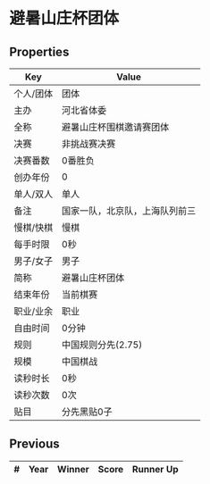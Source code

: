 # 避暑山庄杯团体

## Properties

| Key | Value |
| --- | ----- |
| 个人/团体 | 团体 |
| 主办 | 河北省体委 |
| 全称 | 避暑山庄杯围棋邀请赛团体 |
| 决赛 | 非挑战赛决赛 |
| 决赛番数 | 0番胜负 |
| 创办年份 | 0 |
| 单人/双人 | 单人 |
| 备注 | 国家一队，北京队，上海队列前三 |
| 慢棋/快棋 | 慢棋 |
| 每手时限 | 0秒 |
| 男子/女子 | 男子 |
| 简称 | 避暑山庄杯团体 |
| 结束年份 | 当前棋赛 |
| 职业/业余 | 职业 |
| 自由时间 | 0分钟 |
| 规则 | 中国规则分先(2.75) |
| 规模 | 中国棋战 |
| 读秒时长 | 0秒 |
| 读秒次数 | 0次 |
| 贴目 | 分先黑贴0子 |

## Previous

| # | Year | Winner | Score | Runner Up |
| --- | --- | --- | --- | --- |

